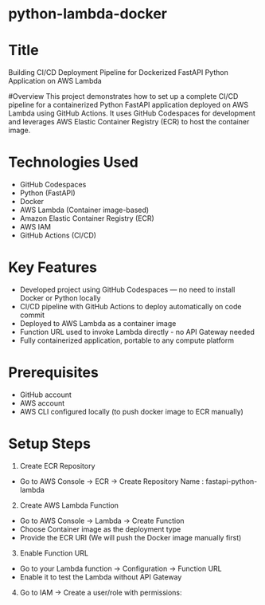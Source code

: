 # python-lambda-docker

# Title 
Building CI/CD Deployment Pipeline for Dockerized FastAPI Python Application on AWS Lambda

#Overview
This project demonstrates how to set up a complete CI/CD pipeline for a containerized Python FastAPI application deployed on AWS Lambda using GitHub Actions. It uses GitHub Codespaces for development and leverages AWS Elastic Container Registry (ECR) to host the container image.

# Technologies Used

- GitHub Codespaces
- Python (FastAPI)
- Docker
- AWS Lambda (Container image-based)
- Amazon Elastic Container Registry (ECR)
- AWS IAM
- GitHub Actions (CI/CD)

# Key Features
- Developed project using GitHub Codespaces — no need to install Docker or Python locally
- CI/CD pipeline with GitHub Actions to deploy automatically on code commit
- Deployed to AWS Lambda as a container image
- Function URL used to invoke Lambda directly -  no API Gateway needed
- Fully containerized application, portable to any compute platform

# Prerequisites
- GitHub account
- AWS account
- AWS CLI configured locally (to push docker image to ECR manually)

# Setup Steps
1. Create ECR Repository
 - Go to AWS Console → ECR → Create Repository
   Name : fastapi-python-lambda
2. Create AWS Lambda Function
 - Go to AWS Console → Lambda → Create Function
 - Choose Container image as the deployment type
 - Provide the ECR URI (We will push the Docker image manually first)
3. Enable Function URL
 - Go to your Lambda function → Configuration → Function URL
 -  Enable it to test the Lambda without API Gateway
4. Go to IAM → Create a user/role with permissions:
    




